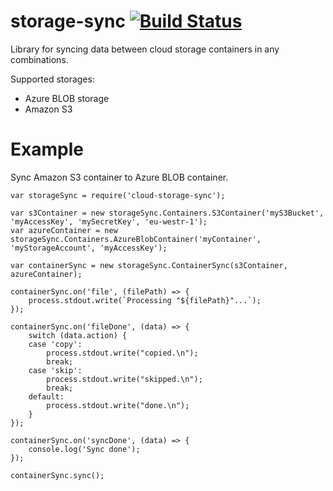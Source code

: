 # storage-sync [![Build Status](https://travis-ci.org/aggregion/storage-sync.svg?branch=master)](https://travis-ci.org/aggregion/storage-sync)
Library for syncing data between cloud storage containers in any combinations. 

Supported storages:
* Azure BLOB storage
* Amazon S3

# Example
Sync Amazon S3 container to Azure BLOB container.

```
var storageSync = require('cloud-storage-sync');

var s3Container = new storageSync.Containers.S3Container('myS3Bucket', 'myAccessKey', 'mySecretKey', 'eu-westr-1');
var azureContainer = new storageSync.Containers.AzureBlobContainer('myContainer', 'myStorageAccount', 'myAccessKey');

var containerSync = new storageSync.ContainerSync(s3Container, azureContainer);

containerSync.on('file', (filePath) => {
    process.stdout.write(`Processing "${filePath}"...`);
});

containerSync.on('fileDone', (data) => {
    switch (data.action) {
    case 'copy':
        process.stdout.write("copied.\n");
        break;
    case 'skip':
        process.stdout.write("skipped.\n");
        break;
    default:
        process.stdout.write("done.\n");
    }
});

containerSync.on('syncDone', (data) => {
    console.log('Sync done');
});

containerSync.sync();

```